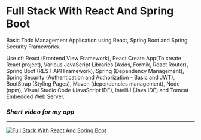 # **Full Stack With React And Spring Boot**
Basic Todo Management Application using React, Spring Boot and Spring Security Frameworks.

Use of:
React (Frontend View Framework), React Create App(To create React project),
Various JavaScript Libraries (Axios, Formik, React Router), Spring Boot (REST API Framework),
Spring (Dependency Management), Spring Security (Authentication and Authorization - Basic and JWT),
BootStrap (Styling Pages), Maven (dependencies management),
Node (npm), Visual Studio Code (JavaScript IDE), IntelliJ (Java IDE) and Tomcat Embedded Web Server.

### **_Short video for my app_**
---
[![Full Stack With React And Spring Boot](Web.gif)]([https://youtu.be/xkTCJh28kF4](https://user-images.githubusercontent.com/49817134/197609666-4c84bcc5-86b8-4437-a234-a928559a257f.mp4))

